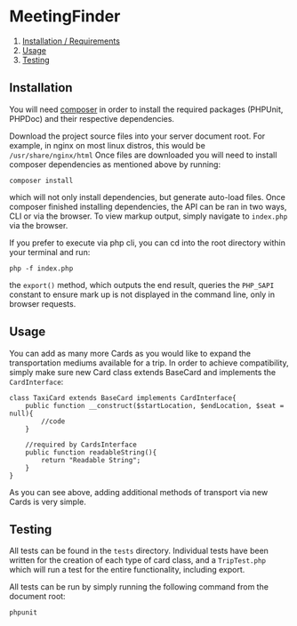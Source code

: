 # MeetingFinder 
1. [Installation / Requirements](#installation)
2. [Usage](#usage)
3. [Testing](#testing)

## Installation
You will need [composer](https://getcomposer.org) in order to install the required packages (PHPUnit, PHPDoc) and their respective dependencies.

Download the project source files into your server document root. For example, in nginx on most linux distros, this would be `/usr/share/nginx/html`
Once files are downloaded you will need to install composer dependencies as mentioned above by running:

    composer install
    
   which will not only install dependencies, but generate auto-load files. Once composer finished installing dependencies,  the API can be ran in two ways, CLI or via the browser. To view markup output, simply navigate to `index.php` via the browser.

If you prefer to execute via php cli, you can cd into the root directory within your terminal and run:

    php -f index.php
  the `export()` method, which outputs the end result, queries the `PHP_SAPI` constant to ensure mark up is not displayed in the command line, only in browser requests.
  
## Usage

You can add as many more Cards as you would like to expand the transportation mediums available for a trip. In order to achieve compatibility, simply make sure new Card class extends BaseCard and implements the `CardInterface`:

    class TaxiCard extends BaseCard implements CardInterface{
	    public function __construct($startLocation, $endLocation, $seat = null){
	        //code
	    }
		
	    //required by CardsInterface
	    public function readableString(){
	        return "Readable String";
	    }
    }
   As you can see above, adding additional methods of transport via new Cards is very simple.

## Testing
All tests can be found in the `tests` directory. Individual tests have been written for the creation of each type of card class, and a `TripTest.php` which will run a test for the entire functionality, including export.

All tests can be run by simply running the following command from the document root:

    phpunit